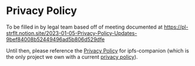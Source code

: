 # Privacy Policy

To be filled in by legal team based off of meeting documented at https://pl-strflt.notion.site/2023-01-05-Privacy-Policy-Updates-9bef84008b52449496ad5b806d529dfe

Until then, please reference the [Privacy Policy](https://ipfs.tech/companion-privacy/) for ipfs-companion (which is the only project we own with a current [privacy policy](https://github.com/ipfs/ipfs-companion/blob/main/PRIVACY-POLICY.md)).
